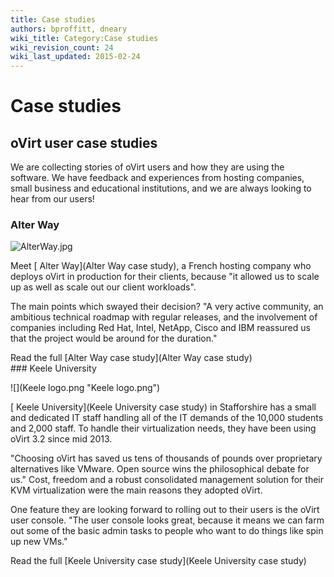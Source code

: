 ```yaml
---
title: Case studies
authors: bproffitt, dneary
wiki_title: Category:Case studies
wiki_revision_count: 24
wiki_last_updated: 2015-02-24
---
```


# Case studies

## oVirt user case studies

We are collecting stories of oVirt users and how they are using the software. We have feedback and experiences from hosting companies, small business and educational institutions, and we are always looking to hear from our users!

### Alter Way

![](AlterWay.jpg "AlterWay.jpg")

Meet [ Alter Way](Alter Way case study), a French hosting company who deploys oVirt in production for their clients, because "it allowed us to scale up as well as scale out our client workloads".

The main points which swayed their decision? "A very active community, an ambitious technical roadmap with regular releases, and the involvement of companies including Red Hat, Intel, NetApp, Cisco and IBM reassured us that the project would be around for the duration."

<div class="pull-right">
Read the full [Alter Way case study](Alter Way case study)

</div>
### Keele University

![](Keele logo.png "Keele logo.png")

[ Keele University](Keele University case study) in Stafforshire has a small and dedicated IT staff handling all of the IT demands of the 10,000 students and 2,000 staff. To handle their virtualization needs, they have been using oVirt 3.2 since mid 2013.

"Choosing oVirt has saved us tens of thousands of pounds over proprietary alternatives like VMware. Open source wins the philosophical debate for us." Cost, freedom and a robust consolidated management solution for their KVM virtualization were the main reasons they adopted oVirt.

One feature they are looking forward to rolling out to their users is the oVirt user console. "The user console looks great, because it means we can farm out some of the basic admin tasks to people who want to do things like spin up new VMs."

<div style="clear:both; display: inline-block;">
<div class="pull-right">
Read the full [Keele University case study](Keele University case study)

</div>
